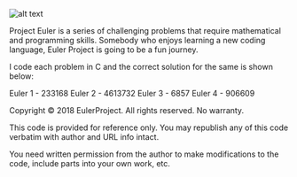 
![alt text](https://github.com/ravikumark815/EulerProject/blob/master/Euler.jpg)

Project Euler is a series of challenging problems that require mathematical and programming skills. Somebody who enjoys learning a new coding language, Euler Project is going to be a fun journey.

I code each problem in C and the correct solution for the same is shown below:

Euler 1 - 233168
Euler 2 - 4613732
Euler 3 - 6857
Euler 4 - 906609































Copyright © 2018 EulerProject. All rights reserved. No warranty.

This code is provided for reference only. You may republish any of this code verbatim with author and URL info intact.

You need written permission from the author to make modifications to the code, include parts into your own work, etc.
